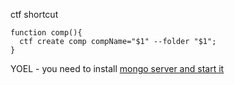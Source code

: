 
ctf shortcut 
```
function comp(){
  ctf create comp compName="$1" --folder "$1";
}
```

YOEL - you need to install [mongo server and start it](https://docs.mongodb.com/manual/installation/)

